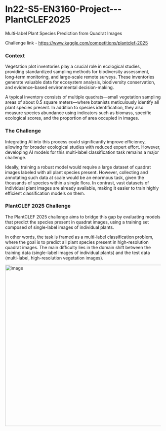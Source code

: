 # In22-S5-EN3160-Project---PlantCLEF2025
Multi-label Plant Species Prediction from Quadrat Images 

Challenge link - https://www.kaggle.com/competitions/plantclef-2025 

### Context
Vegetation plot inventories play a crucial role in ecological studies, providing standardized sampling methods for biodiversity assessment, long-term monitoring, and large-scale remote surveys. These inventories generate valuable data for ecosystem analysis, biodiversity conservation, and evidence-based environmental decision-making.

A typical inventory consists of multiple quadrats—small vegetation sampling areas of about 0.5 square meters—where botanists meticulously identify all plant species present. In addition to species identification, they also measure species abundance using indicators such as biomass, specific ecological scores, and the proportion of area occupied in images.

### The Challenge

Integrating AI into this process could significantly improve efficiency, allowing for broader ecological studies with reduced expert effort. However, developing AI models for this multi-label classification task remains a major challenge.

Ideally, training a robust model would require a large dataset of quadrat images labeled with all plant species present. However, collecting and annotating such data at scale would be an enormous task, given the thousands of species within a single flora. In contrast, vast datasets of individual plant images are already available, making it easier to train highly efficient classification models on them.

### PlantCLEF 2025 Challenge

The PlantCLEF 2025 challenge aims to bridge this gap by evaluating models that predict the species present in quadrat images, using a training set composed of single-label images of individual plants.

In other words, the task is framed as a multi-label classification problem, where the goal is to predict all plant species present in high-resolution quadrat images. The main difficulty lies in the domain shift between the training data (single-label images of individual plants) and the test data (multi-label, high-resolution vegetation images).

<img width="1010" height="522" alt="image" src="https://github.com/user-attachments/assets/79cfaaf9-7299-4fd0-8482-642967ad447c" />


